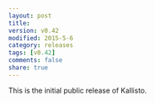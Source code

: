 ```yaml
---
layout: post
title: 
version: v0.42
modified: 2015-5-6
category: releases
tags: [v0.42]
comments: false
share: true
---
```


This is the initial public release of Kallisto.

